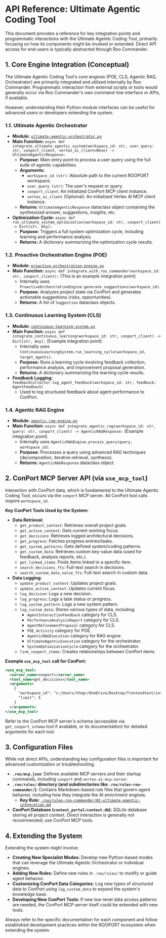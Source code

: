 # API Reference: Ultimate Agentic Coding Tool

This document provides a reference for key integration points and programmatic interactions with the Ultimate Agentic Coding Tool, primarily focusing on how its components might be invoked or extended. Direct API access for end-users is typically abstracted through Roo Commander.

## 1. Core Engine Integration (Conceptual)

The Ultimate Agentic Coding Tool's core engines (POE, CLS, Agentic RAG, Orchestrator) are primarily integrated and utilized internally by Roo Commander. Programmatic interaction from external scripts or tools would generally occur via Roo Commander's own command-line interface or APIs, if available.

However, understanding their Python module interfaces can be useful for advanced users or developers extending the system.

### 1.1. Ultimate Agentic Orchestrator
*   **Module:** [`ultimate-agentic-orchestrator.py`](../../modes/roo-commander/ultimate-agentic-orchestrator.py)
*   **Main Function:** `async def integrate_ultimate_agentic_system(workspace_id: str, user_query: str, conport_client, vertex_ai_client=None) -> UltimateAgenticResponse:`
    *   **Purpose:** Main entry point to process a user query using the full suite of agentic capabilities.
    *   **Arguments:**
        *   `workspace_id (str)`: Absolute path to the current ROOPORT workspace.
        *   `user_query (str)`: The user's request or query.
        *   `conport_client`: An initialized ConPort MCP client instance.
        *   `vertex_ai_client` (Optional): An initialized Vertex AI MCP client instance.
    *   **Returns:** `UltimateAgenticResponse` dataclass object containing the synthesized answer, suggestions, insights, etc.
*   **Optimization Cycle:** `async def run_ultimate_system_optimization(workspace_id: str, conport_client) -> Dict[str, Any]:`
    *   **Purpose:** Triggers a full system optimization cycle, including learning and performance analysis.
    *   **Returns:** A dictionary summarizing the optimization cycle results.

### 1.2. Proactive Orchestration Engine (POE)
*   **Module:** [`proactive-orchestration-engine.py`](../../modes/roo-commander/proactive-orchestration-engine.py)
*   **Main Function:** `async def integrate_with_roo_commander(workspace_id: str, conport_client):` (This is an example integration point)
    *   Internally uses `ProactiveOrchestrationEngine.generate_suggestions(workspace_id)`.
    *   **Purpose:** Analyzes project state via ConPort and generates actionable suggestions (risks, opportunities).
    *   **Returns:** A list of `Suggestion` dataclass objects.

### 1.3. Continuous Learning System (CLS)
*   **Module:** [`continuous-learning-system.py`](../../modes/roo-commander/continuous-learning-system.py)
*   **Main Function:** `async def integrate_continuous_learning(workspace_id: str, conport_client) -> Dict[str, Any]:` (Example integration point)
    *   Internally uses `ContinuousLearningSystem.run_learning_cycle(workspace_id, target_agents)`.
    *   **Purpose:** Runs a learning cycle involving feedback collection, performance analysis, and improvement proposal generation.
    *   **Returns:** A dictionary summarizing the learning cycle results.
*   **Feedback Logging:** `FeedbackCollector.log_agent_feedback(workspace_id: str, feedback: AgentFeedback)`
    *   Used to log structured feedback about agent performance to ConPort.

### 1.4. Agentic RAG Engine
*   **Module:** [`agentic-rag-engine.py`](../../modes/roo-commander/agentic-rag-engine.py)
*   **Main Function:** `async def integrate_agentic_rag(workspace_id: str, query: str, conport_client) -> AgenticRAGResponse:` (Example integration point)
    *   Internally uses `AgenticRAGEngine.process_query(query, workspace_id)`.
    *   **Purpose:** Processes a query using advanced RAG techniques (decomposition, iterative retrieval, synthesis).
    *   **Returns:** `AgenticRAGResponse` dataclass object.

## 2. ConPort MCP Server API (via `use_mcp_tool`)

Interaction with ConPort data, which is fundamental to the Ultimate Agentic Coding Tool, occurs via the `conport` MCP server. All ConPort tool calls require `workspace_id`.

**Key ConPort Tools Used by the System:**

*   **Data Retrieval:**
    *   `get_product_context`: Retrieves overall project goals.
    *   `get_active_context`: Gets current working focus.
    *   `get_decisions`: Retrieves logged architectural decisions.
    *   `get_progress`: Fetches progress entries/tasks.
    *   `get_system_patterns`: Gets defined system/coding patterns.
    *   `get_custom_data`: Retrieves custom key-value data (used for feedback, analysis reports, etc.).
    *   `get_linked_items`: Finds items linked to a specific item.
    *   `search_decisions_fts`: Full-text search in decisions.
    *   `search_custom_data_value_fts`: Full-text search in custom data.
*   **Data Logging:**
    *   `update_product_context`: Updates project goals.
    *   `update_active_context`: Updates current focus.
    *   `log_decision`: Logs a new decision.
    *   `log_progress`: Logs a task status or progress.
    *   `log_system_pattern`: Logs a new system pattern.
    *   `log_custom_data`: Stores various types of data, including:
        *   `AgentInteractionFeedback` category for CLS.
        *   `PerformanceAnalysisReport` category for CLS.
        *   `AgentRefinementProposal` category for CLS.
        *   `POE_Activity` category for POE.
        *   `AgenticRAGExecution` category for RAG engine.
        *   `UltimateAgenticExecution` category for the orchestrator.
        *   `SystemOptimizationCycle` category for the orchestrator.
    *   `link_conport_items`: Creates relationships between ConPort items.

**Example `use_mcp_tool` call for ConPort:**
```xml
<use_mcp_tool>
  <server_name>conport</server_name>
  <tool_name>get_decisions</tool_name>
  <arguments>
    {
      "workspace_id": "c:/Users/thegr/OneDrive/Desktop/frontendtest/integration",
      "limit": 5
    }
  </arguments>
</use_mcp_tool>
```
Refer to the ConPort MCP server's schema (accessible via `get_conport_schema` tool if available, or its documentation) for detailed arguments for each tool.

## 3. Configuration Files

While not direct APIs, understanding key configuration files is important for advanced customization or troubleshooting.

*   **`.roo/mcp.json`**: Defines available MCP servers and their startup commands, including `conport` and `vertex-ai-mcp-server`.
*   **`.roo/rules/` directory (and subdirectories like `.roo/rules-roo-commander/`)**: Contains Markdown-based rule files that govern agent behavior, including how they integrate the AI enrichment engines.
    *   **Key Rule:** [`.roo/rules-roo-commander/02-ultimate-agentic-integration.md`](../../../.roo/rules-roo-commander/02-ultimate-agentic-integration.md)
*   **ConPort Database (`context_portal/context.db`):** SQLite database storing all project context. Direct interaction is generally not recommended; use ConPort MCP tools.

## 4. Extending the System

Extending the system might involve:

*   **Creating New Specialist Modes:** Develop new Python-based modes that can leverage the Ultimate Agentic Orchestrator or individual engines.
*   **Adding New Rules:** Define new rules in `.roo/rules/` to modify or guide agent behavior.
*   **Customizing ConPort Data Categories:** Log new types of structured data to ConPort using `log_custom_data` to expand the system's knowledge base.
*   **Developing New ConPort Tools:** If new low-level data access patterns are needed, the ConPort MCP server itself could be extended with new tools.

Always refer to the specific documentation for each component and follow established development practices within the ROOPORT ecosystem when extending the system.

